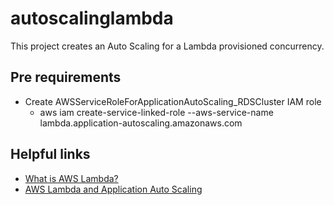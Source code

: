 # autoscalinglambda

This project creates an Auto Scaling for a Lambda provisioned concurrency.

## Pre requirements

- Create AWSServiceRoleForApplicationAutoScaling_RDSCluster IAM role
    - aws iam create-service-linked-role --aws-service-name lambda.application-autoscaling.amazonaws.com

## Helpful links

- [What is AWS Lambda?][1]
- [AWS Lambda and Application Auto Scaling][2]

[1]: https://docs.aws.amazon.com/lambda/latest/dg/welcome.html
[2]: https://docs.aws.amazon.com/autoscaling/application/userguide/services-that-can-integrate-lambda.html